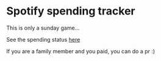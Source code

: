 Spotify spending tracker
========================

This is only a sunday game...

See the spending status  [here](http://rawgit.com/)

If you are a family member and you paid, you can do a pr :)

